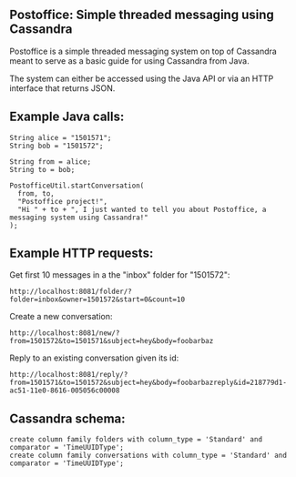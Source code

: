 Postoffice: Simple threaded messaging using Cassandra
-----------------------------------------------------

Postoffice is a simple threaded messaging system on top of Cassandra 
meant to serve as a basic guide for using Cassandra from Java.

The system can either be accessed using the Java API or via an HTTP 
interface that returns JSON.

Example Java calls:
-------------------

    String alice = "1501571";
    String bob = "1501572";

    String from = alice;
    String to = bob;

    PostofficeUtil.startConversation(
      from, to, 
      "Postoffice project!", 
      "Hi " + to + ", I just wanted to tell you about Postoffice, a messaging system using Cassandra!"
    );

Example HTTP requests:
----------------------

Get first 10 messages in a the "inbox" folder for "1501572":

    http://localhost:8081/folder/?folder=inbox&owner=1501572&start=0&count=10

Create a new conversation:

    http://localhost:8081/new/?from=1501572&to=1501571&subject=hey&body=foobarbaz

Reply to an existing conversation given its id:

    http://localhost:8081/reply/?from=1501571&to=1501572&subject=hey&body=foobarbazreply&id=218779d1-ac51-11e0-8616-005056c00008

Cassandra schema:
-----------------

    create column family folders with column_type = 'Standard' and comparator = 'TimeUUIDType';
    create column family conversations with column_type = 'Standard' and comparator = 'TimeUUIDType';

